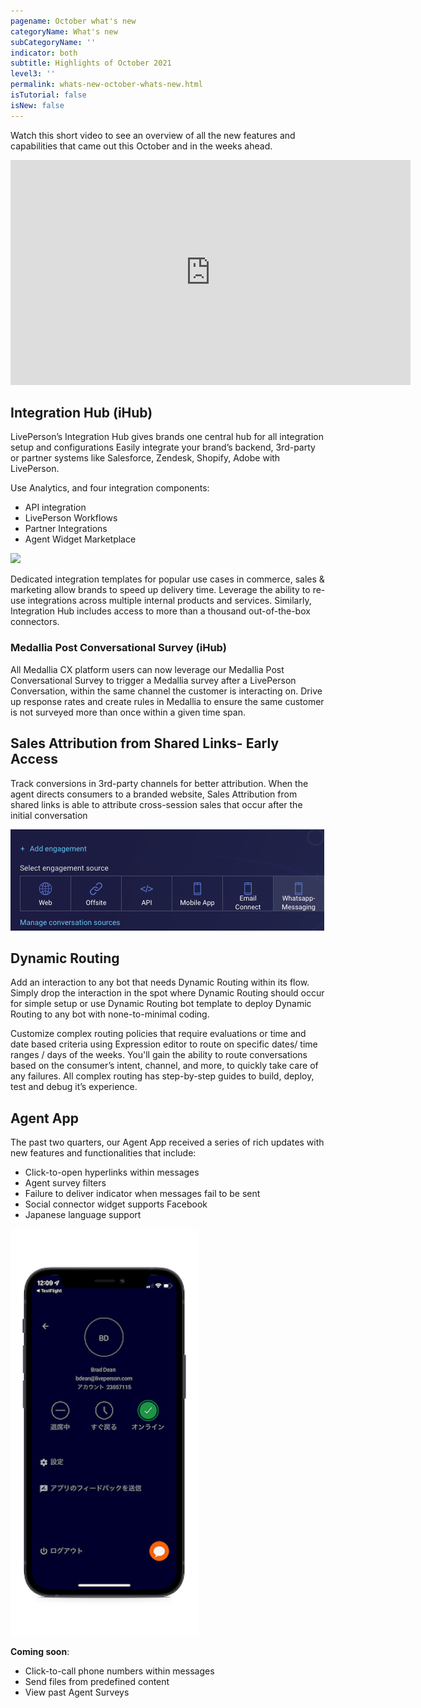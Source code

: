```yaml
---
pagename: October what's new
categoryName: What's new
subCategoryName: ''
indicator: both
subtitle: Highlights of October 2021
level3: ''
permalink: whats-new-october-whats-new.html
isTutorial: false
isNew: false
---
```


Watch this short video to see an overview of all the new features and capabilities that came out this October and in the weeks ahead.
<iframe style="max-width: 750px;" src="https://player.vimeo.com/video/640064277?autoplay=1&loop=1&title=0&byline=0&portrait=0" width="640" height="360" frameborder="0" allow="autoplay; fullscreen" allowfullscreen></iframe>


## Integration Hub (iHub)

LivePerson’s Integration Hub gives brands one central hub for all integration setup and configurations Easily integrate your brand’s backend, 3rd-party or partner systems like Salesforce, Zendesk, Shopify, Adobe with LivePerson. 

Use Analytics, and four integration components:
* API integration
* LivePerson Workflows
* Partner Integrations
* Agent Widget Marketplace

![](img/whats-new-oct-1b.jpg)

Dedicated integration templates for popular use cases in commerce, sales & marketing allow brands to speed up delivery time. Leverage the ability to re-use integrations across multiple internal products and services. Similarly, Integration Hub includes access to more than a thousand out-of-the-box connectors.

### Medallia Post Conversational Survey (iHub)

All Medallia CX platform users can now leverage our Medallia Post Conversational Survey to trigger a Medallia survey after a LivePerson Conversation, within the same channel the customer is interacting on. Drive up response rates and create rules in Medallia to ensure the same customer is not surveyed more than once within a given time span.

## Sales Attribution from Shared Links- Early Access
Track conversions in 3rd-party channels for better attribution. When the agent directs consumers to a branded website, Sales Attribution from shared links is able to attribute cross-session sales that occur after the initial conversation

![](img/whats-new-oct-2.png)

## Dynamic Routing

Add an interaction to any bot that needs Dynamic Routing within its flow. Simply drop the interaction in the spot where Dynamic Routing should occur for simple setup or use Dynamic Routing bot template to deploy Dynamic Routing to any bot with none-to-minimal coding.

Customize complex routing policies that require evaluations or time and date based criteria using Expression editor to route on specific dates/ time ranges / days of the weeks. You'll gain the ability to route conversations based on the consumer’s intent, channel, and more, to quickly take care of any failures. All complex routing has step-by-step guides to build, deploy, test and debug it’s experience. 


## Agent App
The past two quarters, our Agent App received a series of rich updates with new features and functionalities that include:

* Click-to-open hyperlinks within messages 
* Agent survey filters 
* Failure to deliver indicator when messages fail to be sent 
* Social connector widget supports Facebook  
* Japanese language support 

![](img/whats-new-oct-4.png)

**Coming soon**:
* Click-to-call phone numbers within messages
* Send files from predefined content
* View past Agent Surveys


